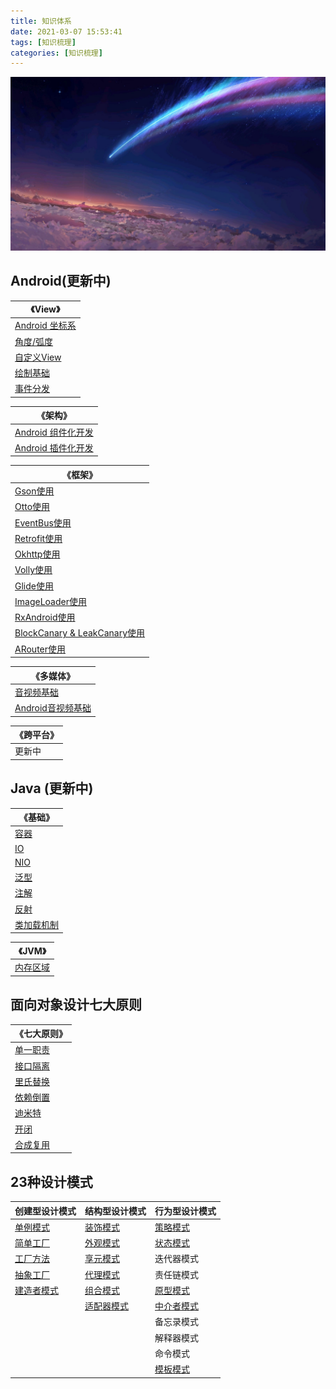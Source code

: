 ```yaml
---
title: 知识体系
date: 2021-03-07 15:53:41
tags: [知识梳理]
categories: [知识梳理]
---
```




![](index/timg.jpg)

<!--more-->

## Android(更新中)

| 《View》                                                                |
| --------------------------------------------------------------------- |
| [Android 坐标系](https://marktsy.github.io/2020/03/23/androidviewbase1/) |
| [角度/弧度](https://marktsy.github.io/2020/03/23/androidviewbase2/)       |
| [自定义View](https://marktsy.github.io/2020/03/23/androidviewpro1/)      |
| [绘制基础](https://marktsy.github.io/2020/03/23/androidviewpro2/)         |
| [事件分发](https://marktsy.github.io/2020/05/06/androidshijian/)          |

| 《架构》                                                                    |
| ----------------------------------------------------------------------- |
| [Android 组件化开发](https://marktsy.github.io/2020/04/08/androidzujianhua/) |
| [Android 插件化开发](https://marktsy.github.io/2020/04/09/androidplugin/)    |

| 《框架》                                                                                 |
| ------------------------------------------------------------------------------------ |
| [Gson使用](https://marktsy.github.io/2020/04/23/androidgson/)                          |
| [Otto使用](https://marktsy.github.io/2020/03/12/androidottousage/)                     |
| [EventBus使用](https://marktsy.github.io/2020/03/12/androideventbususage/)             |
| [Retrofit使用](https://marktsy.github.io/2020/03/12/androidretorfituse/)               |
| [Okhttp使用](https://marktsy.github.io/2020/03/12/androidokttpuse/)                    |
| [Volly使用](https://marktsy.github.io/2020/03/11/androidvolleyuse/)                    |
| [Glide使用](https://marktsy.github.io/2020/03/09/androidframworkglide/)                |
| [ImageLoader使用](https://marktsy.github.io/2020/03/09/androidframworkimageloader/)    |
| [RxAndroid使用](https://marktsy.github.io/2020/04/10/androidrxandroid/)                |
| [BlockCanary & LeakCanary使用](https://marktsy.github.io/2020/03/12/androidblockleak/) |
| [ARouter使用](https://marktsy.github.io/2020/04/10/androidarouter/)                    |

| 《多媒体》                                                                  |
| ---------------------------------------------------------------------- |
| [音视频基础](https://marktsy.github.io/2020/04/13/videobase/)               |
| [Android音视频基础](https://marktsy.github.io/2020/04/13/androidmediabase/) |

| 《跨平台》 |
| ----- |
| 更新中   |

## Java (更新中)

| 《基础》                                                           |
| -------------------------------------------------------------- |
| [容器](https://marktsy.github.io/2020/03/12/javacollector/)      |
| [IO](https://marktsy.github.io/2020/03/12/javaio/)             |
| [NIO](https://marktsy.github.io/2020/03/12/nio/)               |
| [泛型](https://marktsy.github.io/2020/03/30/javagenercity/)      |
| [注解](https://marktsy.github.io/2020/04/23/javazhujie/)         |
| [反射](https://marktsy.github.io/2020/04/07/javareflect/)        |
| [类加载机制](https://marktsy.github.io/2020/04/05/javaclassloader/) |

| 《JVM》                                                   |
| ------------------------------------------------------- |
| [内存区域](https://marktsy.github.io/2020/04/05/javaneicun) |

## 面向对象设计七大原则

| 《七大原则》                                                                       |
| ---------------------------------------------------------------------------- |
| [单一职责](https://marktsy.github.io/2020/03/08/designpattern/#1-单一职责原则-SRP)     |
| [接口隔离](https://marktsy.github.io/2020/03/08/designpattern/#6-接口隔离原则-ISP)     |
| [里氏替换](https://marktsy.github.io/2020/03/08/designpattern/#3-里氏替换原则-LSP)     |
| [依赖倒置](https://marktsy.github.io/2020/03/08/designpattern/#4-依赖倒置原则-DIP)     |
| [迪米特](https://marktsy.github.io/2020/03/08/designpattern/#5-迪米特原则-LOD)       |
| [开闭](https://marktsy.github.io/2020/03/08/designpattern/#2-开闭原则-ASD)         |
| [合成复用](https://marktsy.github.io/2020/03/08/designpattern/#7-组合-聚合复用原则-CARP) |

## 23种设计模式

| 创建型设计模式                                                               | 结构型设计模式                                                      | 行为型设计模式                                                      |
| --------------------------------------------------------------------- | ------------------------------------------------------------ | ------------------------------------------------------------ |
| [单例模式](https://marktsy.github.io/2020/04/18/moshidanli/)              | [装饰模式](https://marktsy.github.io/2020/04/22/moshizhuangshi/) | [策略模式](https://marktsy.github.io/2020/04/23/moshicelue/)     |
| [简单工厂](https://marktsy.github.io/2020/04/19/moshijiandangongchang/)   | [外观模式](https://marktsy.github.io/2020/04/22/moshiwaiguan/)   | [状态模式](https://marktsy.github.io/2020/04/23/moshistate/)     |
| [工厂方法](https://marktsy.github.io/2020/04/19/moshigongchangfangfa/)    | [享元模式](https://marktsy.github.io/2020/04/22/moshixiangyuan/) | 迭代器模式                                                        |
| [抽象工厂](https://marktsy.github.io/2020/04/19/moshichouxianggongchang/) | [代理模式](https://marktsy.github.io/2020/04/19/moshidaili/)     | 责任链模式                                                        |
| [建造者模式](https://marktsy.github.io/2020/04/19/moshijianzaozhe/)       | [组合模式](https://marktsy.github.io/2021/03/07/zuhemoshi/) | [原型模式](https://marktsy.github.io/2020/04/19/moshiyuanxing/)           | [桥接模式](https://marktsy.github.io/2021/03/07/qiaojiemoshi/)     |        访问者模式                                                        |
|                                                                       | [适配器模式](https://marktsy.github.io/2021/03/07/shipeiqimoshi/)      | [中介者模式](https://marktsy.github.io/2020/05/22/moshizhongjie/) |
|                                                                       |                                                              | 备忘录模式                                                        |
|                                                                       |                                                              | 解释器模式                                                        |
|                                                                       |                                                              | 命令模式                                                         |
|                                                                       |                                                              | [模板模式](https://marktsy.github.io/2020/05/22/moshimoban/)     |
